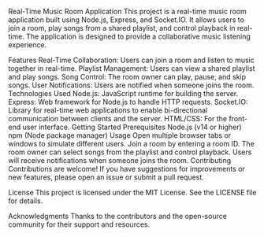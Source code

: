Real-Time Music Room Application
This project is a real-time music room application built using Node.js, Express, and Socket.IO. It allows users to join a room, play songs from a shared playlist, and control playback in real-time. The application is designed to provide a collaborative music listening experience.

Features
Real-Time Collaboration: Users can join a room and listen to music together in real-time.
Playlist Management: Users can view a shared playlist and play songs.
Song Control: The room owner can play, pause, and skip songs.
User Notifications: Users are notified when someone joins the room.
Technologies Used
Node.js: JavaScript runtime for building the server.
Express: Web framework for Node.js to handle HTTP requests.
Socket.IO: Library for real-time web applications to enable bi-directional communication between clients and the server.
HTML/CSS: For the front-end user interface.
Getting Started
Prerequisites
Node.js (v14 or higher)
npm (Node package manager)
Usage
Open multiple browser tabs or windows to simulate different users.
Join a room by entering a room ID.
The room owner can select songs from the playlist and control playback.
Users will receive notifications when someone joins the room.
Contributing
Contributions are welcome! If you have suggestions for improvements or new features, please open an issue or submit a pull request.

License
This project is licensed under the MIT License. See the LICENSE file for details.

Acknowledgments
Thanks to the contributors and the open-source community for their support and resources.
